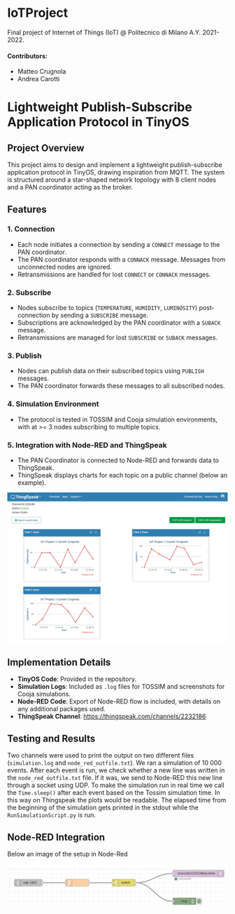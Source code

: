 # IoTProject
Final project of Internet of Things (IoT) @ Politecnico di Milano A.Y. 2021-2022. 

#### Contributors: 
- Matteo Crugnola
- Andrea Carotti

# Lightweight Publish-Subscribe Application Protocol in TinyOS

## Project Overview

This project aims to design and implement a lightweight publish-subscribe application protocol in TinyOS, drawing inspiration from MQTT. The system is structured around a star-shaped network topology with 8 client nodes and a PAN coordinator acting as the broker.

## Features

### 1. Connection
- Each node initiates a connection by sending a `CONNECT` message to the PAN coordinator.
- The PAN coordinator responds with a `CONNACK` message. Messages from unconnected nodes are ignored.
- Retransmissions are handled for lost `CONNECT` or `CONNACK` messages.

### 2. Subscribe
- Nodes subscribe to topics (`TEMPERATURE`, `HUMIDITY`, `LUMINOSITY`) post-connection by sending a `SUBSCRIBE` message.
- Subscriptions are acknowledged by the PAN coordinator with a `SUBACK` message.
- Retransmissions are managed for lost `SUBSCRIBE` or `SUBACK` messages.

### 3. Publish
- Nodes can publish data on their subscribed topics using `PUBLISH` messages.
- The PAN coordinator forwards these messages to all subscribed nodes.

### 4. Simulation Environment
- The protocol is tested in TOSSIM and Cooja simulation environments, with at >= 3 nodes subscribing to multiple topics.

### 5. Integration with Node-RED and ThingSpeak
- The PAN Coordinator is connected to Node-RED and forwards data to ThingSpeak.
- ThingSpeak displays charts for each topic on a public channel (below an example).

![Alt text](https://github.com/crugio48/IoTProject/blob/main/img/livedata.png)


## Implementation Details

- **TinyOS Code**: Provided in the repository.
- **Simulation Logs**: Included as `.log` files for TOSSIM and screenshots for Cooja simulations.
- **Node-RED Code**: Export of Node-RED flow is included, with details on any additional packages used.
- **ThingSpeak Channel**:  https://thingspeak.com/channels/2232186


## Testing and Results

Two channels were used to print the output on two different files (`simulation.log` and `node_red_outfile.txt`).
We ran a simulation of 10 000 events. After each event is run, we check whether a new line was written in the `node_red_outfile.txt` file. If it was, we send to Node-RED this new line through a socket using UDP.
To make the simulation run in real time we call the `Time.sleep()` after each event based on the Tossim simulation time. In this way on Thingspeak the plots would be readable. The elapsed time from the beginning of the simulation gets printed in the stdout while the `RunSimulationScript.py` is run.


## Node-RED Integration

Below an image of the setup in Node-Red

![Alt text](https://github.com/crugio48/IoTProject/blob/main/img/node-red.png)

